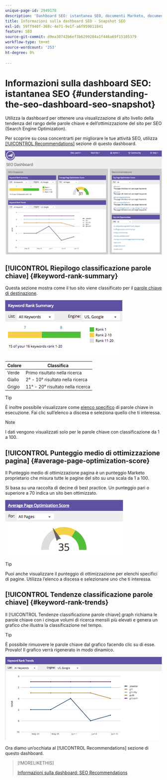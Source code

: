 ```yaml
---
unique-page-id: 2949178
description: 'Dashboard SEO: istantanea SEO, documenti Marketo, documentazione del prodotto'
title: Informazioni sulla dashboard SEO - Snapshot SEO
exl-id: 59ff940f-368c-4e71-9e1f-a6f959811841
feature: SEO
source-git-commit: d9ea30742b6ef3b6299284a1f446a69f15105379
workflow-type: tm+mt
source-wordcount: '253'
ht-degree: 0%

---
```


# Informazioni sulla dashboard SEO: istantanea SEO {#understanding-the-seo-dashboard-seo-snapshot}

Utilizza la dashboard per ottenere una visualizzazione di alto livello della tendenza del rango delle parole chiave e dell’ottimizzazione del sito per SEO (Search Engine Optimization).

Per scoprire su cosa concentrarti per migliorare le tue attività SEO, utilizza [[!UICONTROL Recommendations]](/help/marketo/product-docs/additional-apps/seo/understanding-seo/understanding-the-seo-dashboard-seo-recommendations.md) sezione di questo dashboard.

![](assets/image2014-9-17-21-3a32-3a22.png)

## [!UICONTROL Riepilogo classificazione parole chiave] {#keyword-rank-summary}

Questa sezione mostra come il tuo sito viene classificato per il [parole chiave di destinazione](/help/marketo/product-docs/additional-apps/seo/keywords/seo-add-keywords.md).

![](assets/image2014-9-17-21-3a34-3a5.png)

| Colore | Classifica |
|---|---|
| Verde | Primo risultato nella ricerca |
| Giallo | 2° - 10° risultato nella ricerca |
| Grigio | 11° - 20° risultato nella ricerca |

>[!TIP]
>
>È inoltre possibile visualizzare come [elenco specifico](/help/marketo/product-docs/additional-apps/seo/keywords/seo-add-remove-keywords-from-a-list.md) di parole chiave in esecuzione. Fai clic sull’elenco a discesa e seleziona quello che ti interessa.

>[!NOTE]
>
>I dati vengono visualizzati solo per le parole chiave con classificazione da 1 a 100.

## [!UICONTROL Punteggio medio di ottimizzazione pagina] {#average-page-optimization-score}

Il Punteggio medio di ottimizzazione pagina è un punteggio Marketo proprietario che misura tutte le pagine del sito su una scala da 1 a 100.

Si basa su una raccolta di decine di best practice. Un punteggio pari o superiore a 70 indica un sito ben ottimizzato.

![](assets/image2014-9-17-21-3a35-3a55.png)

>[!TIP]
>
>Puoi anche visualizzare il punteggio di ottimizzazione per elenchi specifici di pagine. Utilizza l’elenco a discesa e selezionane uno che ti interessa.

## [!UICONTROL Tendenze classificazione parole chiave] {#keyword-rank-trends}

Il [!UICONTROL Tendenze classificazione parole chiave] graph richiama le parole chiave con i cinque volumi di ricerca mensili più elevati e genera un grafico che illustra la classificazione nel tempo.

>[!TIP]
>
>È possibile rimuovere le parole chiave dal grafico facendo clic su di esse. Provalo! Il grafico verrà rigenerato in modo dinamico.

![](assets/image2014-9-17-21-3a37-3a1.png)

Ora diamo un’occhiata al [!UICONTROL Recommendations] sezione di questo dashboard.

>[!MORELIKETHIS]
>
>[Informazioni sulla dashboard: SEO Recommendations](/help/marketo/product-docs/additional-apps/seo/understanding-seo/understanding-the-seo-dashboard-seo-recommendations.md)
